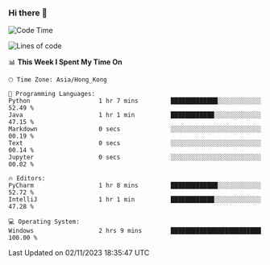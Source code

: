 ### Hi there 👋

<!--
**RoiexLee/RoiexLee** is a ✨ _special_ ✨ repository because its `README.md` (this file) appears on your GitHub profile.

Here are some ideas to get you started:

- 🔭 I’m currently working on ...
- 🌱 I’m currently learning ...
- 👯 I’m looking to collaborate on ...
- 🤔 I’m looking for help with ...
- 💬 Ask me about ...
- 📫 How to reach me: ...
- 😄 Pronouns: ...
- ⚡ Fun fact: ...
-->

<!--START_SECTION:waka-->
![Code Time](http://img.shields.io/badge/Code%20Time-377%20hrs%2015%20mins-blue)

![Lines of code](https://img.shields.io/badge/From%20Hello%20World%20I%27ve%20Written-37.4%20thousand%20lines%20of%20code-blue)

📊 **This Week I Spent My Time On** 

```text
🕑︎ Time Zone: Asia/Hong_Kong

💬 Programming Languages: 
Python                   1 hr 7 mins         █████████████░░░░░░░░░░░░   52.49 % 
Java                     1 hr 1 min          ████████████░░░░░░░░░░░░░   47.15 % 
Markdown                 0 secs              ░░░░░░░░░░░░░░░░░░░░░░░░░   00.19 % 
Text                     0 secs              ░░░░░░░░░░░░░░░░░░░░░░░░░   00.14 % 
Jupyter                  0 secs              ░░░░░░░░░░░░░░░░░░░░░░░░░   00.02 % 

🔥 Editors: 
PyCharm                  1 hr 8 mins         █████████████░░░░░░░░░░░░   52.72 % 
IntelliJ                 1 hr 1 min          ████████████░░░░░░░░░░░░░   47.28 % 

💻 Operating System: 
Windows                  2 hrs 9 mins        █████████████████████████   100.00 % 
```


 Last Updated on 02/11/2023 18:35:47 UTC
<!--END_SECTION:waka-->
